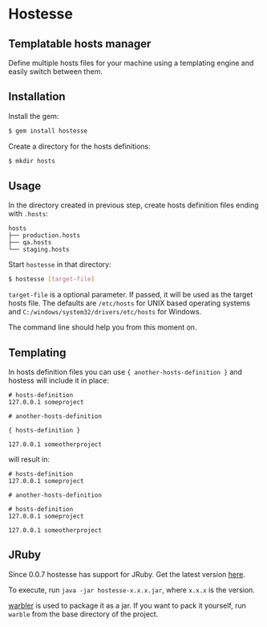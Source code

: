 Hostesse
========

Templatable hosts manager
-------------------------

Define multiple hosts files for your machine using a templating engine and easily switch between them.

Installation
------------

Install the gem:

```bash
$ gem install hostesse
```

Create a directory for the hosts definitions:

```bash
$ mkdir hosts
```

Usage
-----

In the directory created in previous step, create hosts definition files ending with `.hosts`:

```
hosts
├── production.hosts
├── qa.hosts
└── staging.hosts
```

Start `hostesse` in that directory:

```bash
$ hostesse [target-file]
```

`target-file` is a optional parameter. If passed, it will be used as the target hosts file. The defaults are `/etc/hosts` for UNIX based operating systems and `C:/windows/system32/drivers/etc/hosts` for Windows.

The command line should help you from this moment on.

Templating
----------

In hosts definition files you can use `{ another-hosts-definition }` and hostess will include it in place:

```
# hosts-definition
127.0.0.1 someproject
```

```
# another-hosts-definition

{ hosts-definition }

127.0.0.1 someotherproject
```

will result in:


```
# hosts-definition
127.0.0.1 someproject
```

```
# another-hosts-definition

# hosts-definition
127.0.0.1 someproject

127.0.0.1 someotherproject
```

JRuby
-----

Since 0.0.7 hostesse has support for JRuby. Get the latest version [here](https://www.dropbox.com/sh/8p6cbbcaoyv23u7/4HdIrrxVuQ/hostesse-java).

To execute, run `java -jar hostesse-x.x.x.jar`, where `x.x.x` is the version.

[warbler](https://github.com/jruby/warbler) is used to package it as a jar. If you want to pack it yourself, run `warble` from the base directory of the project.
